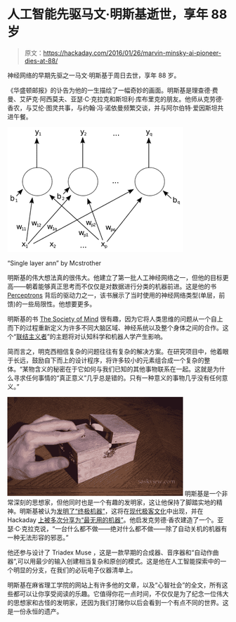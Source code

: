 # 人工智能先驱马文·明斯基逝世，享年 88 岁

> 原文：<https://hackaday.com/2016/01/26/marvin-minsky-ai-pioneer-dies-at-88/>

神经网络的早期先驱之一马文·明斯基于周日去世，享年 88 岁。

《华盛顿邮报》的讣告为他的一生描绘了一幅奇妙的画面。明斯基是理查德·费曼、艾萨克·阿西莫夫、亚瑟·C·克拉克和斯坦利·库布里克的朋友。他师从克劳德·香农，与艾伦·图灵共事，与约翰·冯·诺依曼频繁交谈，并与阿尔伯特·爱因斯坦共进午餐。

[![Single_layer_ann](img/ea6f48e99cf51f2c0cb8d5db433b584a.png)](https://hackaday.com/wp-content/uploads/2016/01/single_layer_ann.png)

“Single layer ann” by Mcstrother

明斯基的伟大想法真的很伟大。他建立了第一批人工神经网络之一，但他的目标更高——朝着能够真正思考而不仅仅是对数据进行分类的机器前进。这是他的书 [Perceptrons](https://en.wikipedia.org/wiki/Perceptrons_%28book%29) 背后的驱动力之一，该书展示了当时使用的神经网络类型(单层，前馈)的一些局限性。他想要更多。

明斯基的书 [The Society of Mind](https://en.wikipedia.org/wiki/Society_of_Mind) 很有趣，因为它将人类思维的问题从一个自上而下的过程重新定义为许多不同大脑区域、神经系统以及整个身体之间的合作。这个“[联结主义者](http://web.media.mit.edu/~minsky/papers/SymbolicVs.Connectionist.html)”的主题将对认知科学和机器人学产生影响。

简而言之，明克西相信复杂的问题往往有复杂的解决方案。在研究项目中，他着眼于长远，鼓励自下而上的设计程序，将许多较小的元素组合成一个复杂的整体。“某物含义的秘密在于它如何与我们已知的其他事物联系在一起。这就是为什么寻求任何事情的“真正意义”几乎总是错的。只有一种意义的事物几乎没有任何意义。”

[![useless_machine-shot0005](img/bf8376d1e5429bc17d928aaba7e4f229.png)](https://hackaday.com/wp-content/uploads/2016/01/useless_machine-shot0005.jpg) 明斯基是一个非常深刻的思想家，但他同时也是一个有趣的发明家，这让他保持了脚踏实地的精神。明斯基被认为[发明了“终极机器”](http://www.wsj.com/articles/SB10001424127887323628804578348572687608806)，这将在[现代极客文化](https://www.youtube.com/results?search_query=useless+machine)中出现，并在 Hackaday [上被多次分享为“最无用的机器”](http://hackaday.com/2012/12/22/an-even-more-useless-machine/)。他启发克劳德·香农建造了一个。亚瑟·C·克拉克说，“一台什么都不做——绝对什么都不做——除了自动关机的机器有一种无法形容的邪恶。”

他还参与设计了 Triadex Muse ，这是一款早期的合成器、音序器和“自动作曲器”,可以用最少的输入创建相当复杂和原创的模式。这是他在人工智能探索中的一个明显的分支，在我们的必玩电子仪器清单上。

明斯基在麻省理工学院的网站上有许多他的文章，以及“心智社会”的全文，所有这些都可以让你享受阅读的乐趣。它值得你花一点时间，不仅仅是为了纪念一位伟大的思想家和古怪的发明家，还因为我们打赌你以后会看到一个有点不同的世界。这是一份永恒的遗产。